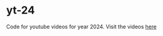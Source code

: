# yt-24
Code for youtube videos for year 2024. Visit the videos [here](https://youtube.com/@bmbyacdmy)
